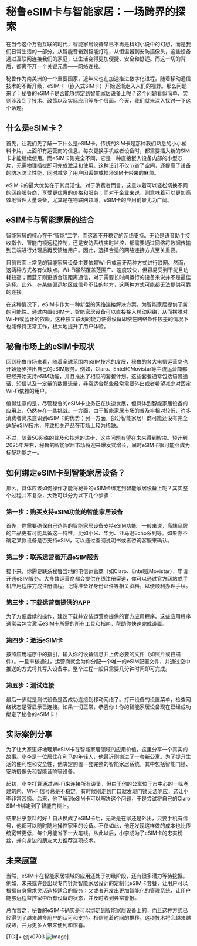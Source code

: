 # 秘鲁eSIM卡与智能家居：一场跨界的探索

在当今这个万物互联的时代，智能家居设备早已不再是科幻小说中的幻想，而是我们日常生活的一部分。从智能音箱到智能灯泡，从恒温器到安防摄像头，这些设备通过互联网连接我们的家庭，让生活变得更加便捷、安全和舒适。而这一切的背后，都离不开一个关键元素——网络连接。

秘鲁作为南美洲的一个重要国家，近年来也在加速推进数字化进程。随着移动通信技术的不断升级，eSIM卡（嵌入式SIM卡）开始逐渐走入人们的视野。那么问题来了：秘鲁的eSIM卡是否能够绑定到智能家居设备上呢？这个问题看似简单，实则涉及到了技术、政策以及实际应用等多个层面。今天，我们就来深入探讨一下这个话题。

## 什么是eSIM卡？

首先，让我们先了解一下什么是eSIM卡。传统的SIM卡是那种我们熟悉的小小塑料卡片，上面印有运营商的信息。每次更换手机或者设备时，都需要插入新的SIM卡才能继续使用。而eSIM卡则完全不同，它是一种直接嵌入设备内部的小型芯片，无需物理插拔即可完成激活和使用。这种设计不仅节省了空间，还提高了设备的防水防尘性能，同时减少了用户因丢失或损坏SIM卡带来的麻烦。

eSIM卡的最大优势在于其灵活性。对于消费者而言，这意味着可以轻松切换不同的网络服务商，享受更优惠的价格和服务；而对于企业来说，则意味着可以更加高效地管理大量设备，尤其是在物联网领域，eSIM卡的应用前景尤为广阔。

## eSIM卡与智能家居的结合

智能家居的核心在于“智能”二字，而这离不开稳定的网络支持。无论是语音助手接收指令、智能门锁远程控制，还是安防系统实时监控，都需要通过网络将数据传输到云端进行处理后再反馈给用户。因此，选择合适的网络连接方式至关重要。

目前市面上常见的智能家居设备主要依赖Wi-Fi或蓝牙两种方式进行联网。然而，这两种方式各有优缺点。Wi-Fi虽然覆盖范围广、速度较快，但容易受到干扰且功耗较高；而蓝牙则更适合短距离通信，对于需要长时间运行的设备来说并不是最佳选择。此外，在某些偏远地区或信号不佳的地方，这两种方式可能都无法提供可靠的连接。

在这种情况下，eSIM卡作为一种新型的网络连接解决方案，为智能家居提供了新的可能性。通过内置eSIM卡，智能家居设备可以直接接入移动网络，从而摆脱对Wi-Fi或蓝牙的依赖。这种独立联网的能力使得设备即使在网络条件较差的情况下也能保持正常工作，极大地提升了用户体验。

## 秘鲁市场上的eSIM卡现状

回到秘鲁市场来看，随着全球范围内eSIM技术的发展，秘鲁的各大电信运营商也开始逐步推出自己的eSIM服务。例如，Claro、Entel和Movistar等主流运营商都已经开始支持eSIM功能，并且推出了相应的套餐计划。这些套餐通常包括语音通话、短信以及一定量的数据流量，非常适合那些经常需要外出或者希望减少对固定Wi-Fi依赖的用户。

值得注意的是，尽管秘鲁的eSIM卡业务正在快速发展，但具体到智能家居设备的应用上，仍然存在一些挑战。一方面，由于智能家居市场的普及率相对较低，许多消费者尚未意识到eSIM卡的优势；另一方面，部分智能家居厂商可能还没有完全适配eSIM技术，导致相关产品在市场上较为稀缺。

不过，随着5G网络的普及和技术的进步，这些问题有望在未来得到解决。预计到2025年左右，秘鲁的智能家居市场将迎来爆发式增长，届时eSIM卡很可能会成为标配功能之一。

## 如何绑定eSIM卡到智能家居设备？

那么，具体应该如何操作才能将秘鲁的eSIM卡绑定到智能家居设备上呢？其实整个过程并不复杂，大致可以分为以下几个步骤：

### 第一步：购买支持eSIM功能的智能家居设备
首先，你需要确保自己选购的智能家居设备支持eSIM功能。一般来说，高端品牌的产品更有可能具备这一特性，比如小米、华为、亚马逊Echo系列等。如果你不确定某款设备是否支持eSIM，可以通过查阅说明书或者咨询客服来确认。

### 第二步：联系运营商开通eSIM服务
接下来，你需要联系秘鲁当地的电信运营商（如Claro、Entel或Movistar），申请开通eSIM服务。大多数运营商都会提供在线注册渠道，你可以通过官方网站或手机应用程序完成注册流程。记得准备好身份证件等相关资料，以便顺利办理手续。

### 第三步：下载运营商提供的APP
为了方便后续的操作，建议下载并安装运营商提供的官方应用程序。这些应用程序通常会包含激活eSIM卡所需的所有工具和指南，帮助你快速完成设置。

### 第四步：激活eSIM卡
按照应用程序中的指引，输入你的设备信息并上传必要的文件（如照片或扫描件）。一旦审核通过，运营商就会为你分配一个唯一的eSIM配置文件，并通过空中推送的方式将其写入设备中。整个过程一般只需要几分钟时间即可完成。

### 第五步：测试连接
最后一步就是测试设备是否成功连接到移动网络了。打开设备的设置菜单，检查网络状态是否显示已连接。如果一切正常，恭喜你！你的智能家居设备现在已经成功绑定了秘鲁的eSIM卡！

## 实际案例分享

为了让大家更好地理解eSIM卡在智能家居领域的应用价值，这里分享一个真实的故事。小李是一位居住在利马的年轻人，他最近刚搬进了一套新公寓。为了提升生活的便利性和安全性，他决定购置一套完整的智能家居系统，其中包括智能门锁、安防摄像头和智能音响等设备。

起初，小李打算通过Wi-Fi来连接所有设备，但由于他的公寓位于市中心的一栋老建筑内，Wi-Fi信号总是不稳定。有时候刚走到门口就发现门锁无法响应，这让小李非常苦恼。后来，他了解到eSIM卡可以解决这个问题，于是尝试将自己的Claro SIM卡绑定到了智能门锁上。

结果出乎意料的好！自从换成了eSIM卡后，无论是在家还是外出，只要手机有信号，他都可以随时随地操控家里的设备。不仅如此，他还发现这样做的成本也比传统宽带更低，每个月能省下一大笔钱。从此以后，小李成为了eSIM卡的忠实粉丝，并向身边的朋友大力推荐这项技术。

## 未来展望

当然，eSIM卡在智能家居领域的应用还处于初级阶段，还有很多潜力等待挖掘。例如，未来或许会出现专门针对智能家居设计的定制化eSIM卡套餐，让用户可以根据自身需求灵活选择适合的服务；又或者开发出更加智能化的管理系统，让用户能够远程监控家中所有设备的状态，并及时收到异常警报。

总而言之，秘鲁的eSIM卡确实是可以绑定到智能家居设备上的，而且这种方式已经得到了越来越多用户的认可和支持。相信随着时间的推移，这项技术将会越来越成熟，并为更多人带来便利和惊喜。

[TG💪+ @jx0703 ![Image](https://github.com/user-attachments/assets/dbca1d08-cadb-493c-b0ec-ad6f7a83f270)]
